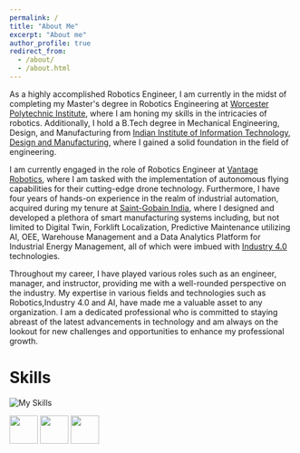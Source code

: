 ```yaml
---
permalink: /
title: "About Me"
excerpt: "About me"
author_profile: true
redirect_from: 
  - /about/
  - /about.html
---
```


As a highly accomplished Robotics Engineer, I am currently in the midst of completing my Master's degree in Robotics Engineering at [Worcester Polytechnic Institute](https://www.wpi.edu/), where I am honing my skills in the intricacies of robotics. Additionally, I hold a B.Tech degree in Mechanical Engineering, Design, and Manufacturing from [Indian Institute of Information Technology, Design and Manufacturing](https://iiitdm.ac.in), where I gained a solid foundation in the field of engineering.

I am currently engaged in the role of Robotics Engineer at [Vantage Robotics](https://vantagerobotics.com/), where I am tasked with the implementation of autonomous flying capabilities for their cutting-edge drone technology. Furthermore, I have four years of hands-on experience in the realm of industrial automation, acquired during my tenure at [Saint-Gobain India]((https://www.saint-gobain.co.in/)), where I designed and developed a plethora of smart manufacturing systems including, but not limited to Digital Twin, Forklift Localization, Predictive Maintenance utilizing AI, OEE, Warehouse Management and a Data Analytics Platform for Industrial Energy Management, all of which were imbued with [Industry 4.0](https://en.wikipedia.org/wiki/Fourth_Industrial_Revolution) technologies.

Throughout my career, I have played various roles such as an engineer, manager, and instructor, providing me with a well-rounded perspective on the industry. My expertise in various fields and technologies such as Robotics,Industry 4.0 and AI, have made me a valuable asset to any organization. I am a dedicated professional who is committed to staying abreast of the latest advancements in technology and am always on the lookout for new challenges and opportunities to enhance my professional growth.

# Skills
![My Skills](https://skillicons.dev/icons?i=py,c,cpp,git,github,matlab,ros,raspberrypi,arduino,mysql,mongodb)

<img src='https://github.com/shivakumar-tekumatla/shivakumar-tekumatla.github.io/blob/master/images/px4.png?raw=true' width='50'/>
<img src='https://github.com/shivakumar-tekumatla/shivakumar-tekumatla.github.io/blob/master/images/MQTT.png?raw=true' width='50'/>
<img src='https://github.com/shivakumar-tekumatla/shivakumar-tekumatla.github.io/blob/master/images/gazebo.svg?raw=true' width='50'/>

